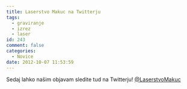 ```yaml
---
title: Laserstvo Makuc na Twitterju
tags:
  - graviranje
  - izrez
  - laser
id: 243
comment: false
categories:
  - Novice
date: 2012-10-07 11:53:59
---
```


Sedaj lahko našim objavam sledite tud na Twitterju!
[@LaserstvoMakuc](https://twitter.com/LaserstvoMakuc "@LaserstvoMakuc")